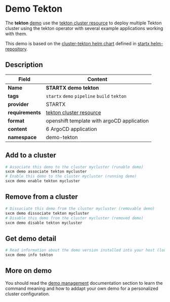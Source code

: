 # Demo Tekton

The **tekton** [demo](../../5-demos) use the [tekton cluster resource](../../resources/tekton) to deploy multiple Tekton cluster using the tekton operator with several example applications working with them.

This demo is based on the [cluster-tekton helm chart](https://helm-repository.readthedocs.io/en/latest/charts/cluster-tekton) defined in [startx helm-repository](https://helm-repository.readthedocs.io).

## Description

| Field            | Content                                           |
| ---------------- | ------------------------------------------------- |
| **Name**         | **STARTX demo tekton**                            |
| **tags**         | `startx` `demo` `pipeline` `build` `tekton`       |
| **provider**     | STARTX                                            |
| **requirements** | [tekton cluster resource](../../resources/tekton) |
| **format**       | openshift template with argoCD application        |
| **content**      | 6 ArgoCD application                              |
| **namespace**    | demo-tekton                                       |

## Add to a cluster

```bash
# Associate this demo to the cluster mycluster (runable demo)
sxcm demo associate tekton mycluster
# Enable this demo to the cluster mycluster (running demo)
sxcm demo enable tekton mycluster
```

## Remove from a cluster

```bash
# Dissociate this demo from the cluster mycluster (removable demo)
sxcm demo dissociate tekton mycluster
# Disable this demo from the cluster mycluster (removed demo)
sxcm demo disable tekton mycluster
```

## Get demo detail

```bash
# Read information about the demo version installed into your host (local)
sxcm demo info tekton
```

## More on demo

You should read the [demo management](../../5-demos) documentation section to learn the command
meaning and how to addapt your own demo for a personalized cluster configuration.
